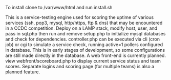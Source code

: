 To install clone to /var/www/html and run install.sh

This is a service-testing engine used for scoring the uptime of various services (ssh, pop3, mysql, http/https, ftp & dns) that may be encountered in a CCDC competition.
Deploy on a LAMP stack, modify host, user, and pass in sql.php then run and remove setup.php to initialize mysql databases and check for dependencies.
controller.php can be executed via cli (cron job) or cgi to simulate a service check, running active=1 pollers configured in database. This is in early stages of development, so some configurations are still made directly in the database. A web front-end is currently planned.
view webfront/scoreboard.php to display current service status and team scores. Separate logins and scoring page (for multiple teams) is also a planned feature.
